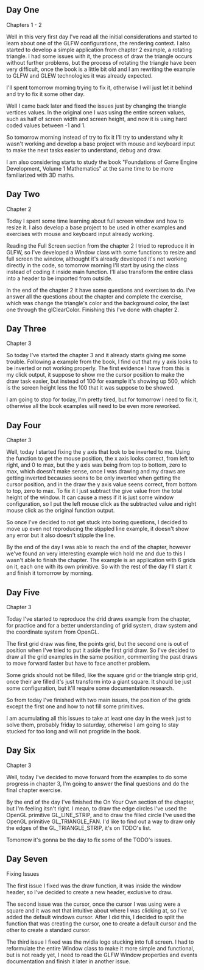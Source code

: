 ## Day One

Chapters 1 - 2

Well in this very first day I've read all the initial considerations and started to learn about one of the GLFW configurations, the rendering context. I also started to develop a simple application from chapter 2 example, a rotating triangle. I had some issues with it, the process of draw the triangle occurs without further problems, but the process of rotating the triangle have been very difficult, once the book is a little bit old and I am rewriting the example to GLFW and GLEW technologies it was already expected.

I'll spent tomorrow morning trying to fix it, otherwise I will just let it behind and try to fix it some other day.

Well I came back later and fixed the issues just by changing the triangle vertices values. In the original one I was using the entire screen values, such as half of screen width and screen height, and now it is using hard coded values between -1 and 1.

So tomorrow morning instead of try to fix it I'll try to understand why it wasn't working and develop a base project with mouse and keyboard input to make the next tasks easier to understand, debug and draw.

I am also considering starts to study the book "Foundations of Game Engine Development, Volume 1 Mathematics" at the same time to be more familiarized with 3D maths.

## Day Two

Chapter 2

Today I spent some time learning about full screen window and how to resize it. I also develop a base project to be used in other examples and exercises with mouse and keyboard input already working.

Reading the Full Screen section from the chapter 2 I tried to reproduce it in GLFW, so I've developed a Window class with some functions to resize and full screen the window, althought it's already developed it's not working directly in the code, so tomorrow morning I'll start by using the class instead of coding it inside main function. I'll also transform the entire class into a header to be imported from outside.

In the end of the chapter 2 it have some questions and exercises to do. I've answer all the questions about the chapter and complete the exercise, which was change the triangle's color and the background color, the last one through the glClearColor. Finishing this I've done with chapter 2.

## Day Three

Chapter 3

So today I've started the chapter 3 and it already starts giving me some trouble. Following a example from the book, I find out that my y axis looks to be inverted or not working properly. The first evidence I have from this is my click output, it suppose to show me the cursor position to make the draw task easier, but instead of 100 for example it's showing up 500, which is the screen height less the 100 that it was suppose to be showed. 

I am going to stop for today, I'm pretty tired, but for tomorrow I need to fix it, otherwise all the book examples will need to be even more reworked.

## Day Four

Chapter 3

Well, today I started fixing the y axis that look to be inverted to me. Using the function to get the mouse position, the x axis looks correct, from left to right, and 0 to max, but the y axis was being from top to bottom, zero to max, which doesn't make sense, once I was drawing and my draws are getting inverted becauses seens to be only inverted when getting the cursor position, and in the draw the y axis value seens correct, from bottom to top, zero to max. To fix it I just subtract the give value from the total height of the window. It can cause a mess if it is just some window configuration, so I put the left mouse click as the subtracted value and right mouse click as the original function output.

So once I've decided to not get stuck into boring questions, I decided to move up even not reproducing the stippled line example, it doesn't show any error but it also doesn't stipple the line.

By the end of the day I was able to reach the end of the chapter, however we've found an very interesting example wich hold me and due to this I wasn't able to finish the chapter. The example is an application with 6 grids on it, each one with its own primitive. So with the rest of the day I'll start it and finish it tomorrow by morning.

## Day Five

Chapter 3

Today I've started to reproduce the drid draws example from the chapter, for practice and for a better understanding of grid system, draw system and the coordinate system from OpenGL. 

The first grid draw was fine, the points grid, but the second one is out of position when I've tried to put it aside the first grid draw. So I've decided to draw all the grid examples in the same position, commenting the past draws to move forward faster but have to face another problem.

Some grids should not be filled, like the square grid or the triangle strip grid, once their are filled it's just transform into a giant square. It should be just some configuration, but it'll require some documentation research.

So from today I've finished with two main issues, the position of the grids except the first one and how to not fill some primitives.

I am acumulating all this issues to take at least one day in the week just to solve them, probably friday to saturday, otherwise I am going to stay stucked for too long and will not progride in the book.

## Day Six

Chapter 3

Well, today I've decided to move forward from the examples to do some progress in chapter 3, I'm going to answer the final questions and do the final chapter exercise.

By the end of the day I've finished the On Your Own section of the chapter, but I'm feeling itsn't right. I mean, to draw the edge circles I've used the OpenGL primitive GL_LINE_STRIP, and to draw the filled circle I've used the OpenGL primitive GL_TRIANGLE_FAN. I'd like to find out a way to draw only the edges of the GL_TRIANGLE_STRIP, it's on TODO's list.

Tomorrow it's gonna be the day to fix some of the TODO's issues.

## Day Seven

Fixing Issues

The first issue I fixed was the draw function, it was inside the window header, so I've decided to create a new header, exclusive to draw.

The second issue was the cursor, once the cursor I was using were a square and it was not that intuitive about where I was clicking at, so I've added the default windows cursor. After I did this, I decided to split the function that was creating the cursor, one to create a default cursor and the other to create a standard cursor.

The third issue I fixed was the nvidia logo stucking into full screen. I had to reformulate the entire Window class to make it more simple and functional, but is not ready yet, I need to read the GLFW Window properties and events documentation and finish it later in another issue.